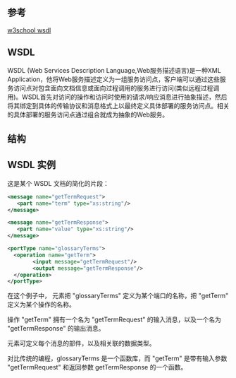 ## 参考
[w3school wsdl](https://www.w3school.com.cn/wsdl/index.asp)

## WSDL
WSDL (Web Services Description Language,Web服务描述语言)是一种XML Application，他将Web服务描述定义为一组服务访问点，客户端可以通过这些服务访问点对包含面向文档信息或面向过程调用的服务进行访问(类似远程过程调用)。WSDL首先对访问的操作和访问时使用的请求/响应消息进行抽象描述，然后将其绑定到具体的传输协议和消息格式上以最终定义具体部署的服务访问点。相关的具体部署的服务访问点通过组合就成为抽象的Web服务。

## 结构

## WSDL 实例
这是某个 WSDL 文档的简化的片段：

```xml
<message name="getTermRequest">
   <part name="term" type="xs:string"/>
</message>

<message name="getTermResponse">
   <part name="value" type="xs:string"/>
</message>

<portType name="glossaryTerms">
  <operation name="getTerm">
        <input message="getTermRequest"/>
        <output message="getTermResponse"/>
  </operation>
</portType>
```
在这个例子中，<portType> 元素把 "glossaryTerms" 定义为某个端口的名称，把 "getTerm" 定义为某个操作的名称。

操作 "getTerm" 拥有一个名为 "getTermRequest" 的输入消息，以及一个名为 "getTermResponse" 的输出消息。

<message> 元素可定义每个消息的部件，以及相关联的数据类型。

对比传统的编程，glossaryTerms 是一个函数库，而 "getTerm" 是带有输入参数 "getTermRequest" 和返回参数 getTermResponse 的一个函数。